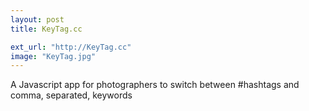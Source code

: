 ```yaml
---
layout: post
title: KeyTag.cc

ext_url: "http://KeyTag.cc"
image: "KeyTag.jpg"
---
```


A Javascript app for photographers to switch between #hashtags and comma, separated, keywords